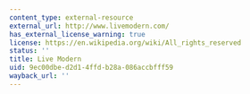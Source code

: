 ```yaml
---
content_type: external-resource
external_url: http://www.livemodern.com/
has_external_license_warning: true
license: https://en.wikipedia.org/wiki/All_rights_reserved
status: ''
title: Live Modern
uid: 9ec00dbe-d2d1-4ffd-b28a-086accbfff59
wayback_url: ''
---
```

